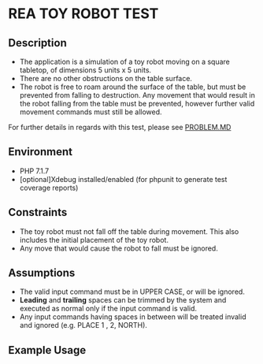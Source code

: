 # REA TOY ROBOT TEST

## Description

- The application is a simulation of a toy robot moving on a square tabletop,
  of dimensions 5 units x 5 units.
- There are no other obstructions on the table surface.
- The robot is free to roam around the surface of the table, but must be
  prevented from falling to destruction. Any movement that would result in the
  robot falling from the table must be prevented, however further valid
  movement commands must still be allowed.

For further details in regards with this test, please see [PROBLEM.MD]


## Environment
- PHP 7.1.7
- \[optional\]Xdebug installed/enabled (for phpunit to generate test coverage reports)


## Constraints 
- The toy robot must not fall off the table during movement. This also
  includes the initial placement of the toy robot.
- Any move that would cause the robot to fall must be ignored.


## Assumptions
- The valid input command must be in UPPER CASE, or will be ignored.
- **Leading** and **trailing** spaces can be trimmed by the system and executed as normal only if the input command is valid.
- Any input commands having spaces in between will be treated invalid and ignored (e.g. PLACE 1 ,  2, NORTH).


## Example Usage


[//]: # (These are reference links used in the body of this note and get stripped out when the markdown processor does its job.)

[PROBLEM.MD]: <https://example.com.au>
